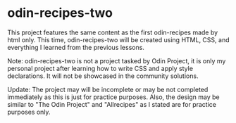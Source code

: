 # odin-recipes-two

This project features the same content as the first odin-recipes made by html only. This time, odin-recipes-two will be created using HTML, CSS, and everything I learned from the previous lessons.

Note: odin-recipes-two is not a project tasked by Odin Project, it is only my personal project after learning how to write CSS and apply style declarations. It will not be showcased in the community solutions.

Update: The project may will be incomplete or may be not completed immediately as this is just for practice purposes. Also, the design may be similar to "The Odin Project" and "Allrecipes" as I stated are for practice purposes only.
